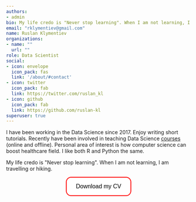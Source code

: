 ```yaml
---
authors:
- admin
bio: My life credo is "Never stop learning". When I am not learning, I am travelling or hiking.
email: "rklymentiev@gmail.com"
name: Ruslan Klymentiev
organizations:
- name: ""
  url: ""
role: Data Scientist
social:
- icon: envelope
  icon_pack: fas
  link: '/about/#contact'
- icon: twitter
  icon_pack: fab
  link: https://twitter.com/ruslan_kl
- icon: github
  icon_pack: fab
  link: https://github.com/ruslan-kl
superuser: true
---
```


<style>
.button {
  background-color: white;
  border: 2px solid red;
  color: black;
  padding: 15px 25px;
  text-align: center;
  border-radius: 14px;
  font-size: 16px;
  cursor: pointer;
  transition-duration: 0.4s;
}

.button:hover {
  background-color: red;
}
</style>

I have been working in the Data Science since 2017. Enjoy writing short tutorials. Recently have been involved in teaching Data Science [courses](https://devrepublik.com/data-science/) (online and offline). Personal area of interest is how computer science can boost healthcare field. I like both R and Python the same.

My life credo is "Never stop learning". When I am not learning, I am travelling or hiking. 

<center>
<a class="btn" href="CV_Klymentiev.pdf" target="_blank">
<button class="button">Download my CV</button>
</a>
</center>


